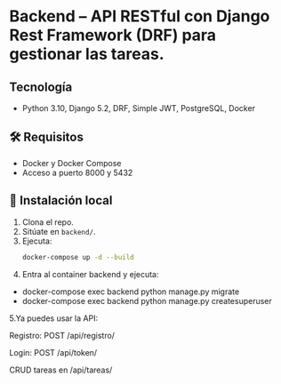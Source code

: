 # Backend – API RESTful con Django Rest Framework (DRF) para gestionar las tareas.

## Tecnología
- Python 3.10, Django 5.2, DRF, Simple JWT, PostgreSQL, Docker

## 🛠️ Requisitos
- Docker y Docker Compose
- Acceso a puerto 8000 y 5432

## 🔧 Instalación local
1. Clona el repo.
2. Sitúate en `backend/`.
3. Ejecuta:
   ```bash
   docker-compose up -d --build

4. Entra al container backend y ejecuta:

- docker-compose exec backend python manage.py migrate
- docker-compose exec backend python manage.py createsuperuser

5.Ya puedes usar la API:

Registro: POST /api/registro/

Login: POST /api/token/

CRUD tareas en /api/tareas/